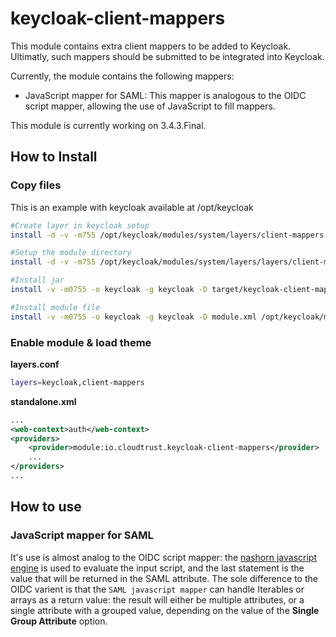# keycloak-client-mappers

This module contains extra client mappers to be added to Keycloak. Ultimatly, such mappers should be submitted to be 
integrated into Keycloak.

Currently, the module contains the following mappers:

* JavaScript mapper for SAML: This mapper is analogous to the OIDC script mapper, allowing the use of JavaScript to fill
mappers. 

This module is currently working on 3.4.3.Final.

## How to Install

### Copy files

This is an example with keycloak available at /opt/keycloak

```Bash
#Create layer in keycloak setup
install -d -v -m755 /opt/keycloak/modules/system/layers/client-mappers -o keycloak -g keycloak

#Setup the module directory
install -d -v -m755 /opt/keycloak/modules/system/layers/layers/client-mappers/io/cloudtrust/keycloak-client-mappers/main/ -o keycloak -g keycloak

#Install jar
install -v -m0755 -o keycloak -g keycloak -D target/keycloak-client-mappers-3.4.3.Final.jar /opt/keycloak/modules/system/layers/layers/client-mappers/io/cloudtrust/keycloak-client-mappers/main/

#Install module file
install -v -m0755 -o keycloak -g keycloak -D module.xml /opt/keycloak/modules/system/layers/layers/client-mappers/io/cloudtrust/keycloak-client-mappers/main/

```

### Enable module & load theme

__layers.conf__

```Bash
layers=keycloak,client-mappers
```

__standalone.xml__

```xml
...
<web-context>auth</web-context>
<providers>
    <provider>module:io.cloudtrust.keycloak-client-mappers</provider>
    ...
</providers>
...
```

## How to use

### JavaScript mapper for SAML

It's use is almost analog to the OIDC script mapper: the 
[nashorn javascript engine](https://docs.oracle.com/javase/10/nashorn/introduction.htm#JSNUG136) is used to 
evaluate the input script, and the last statement is the value that will be returned in the SAML attribute. The 
sole difference to the OIDC varient is that the `SAML javascript mapper` can handle Iterables or arrays as a return 
value: the result will either be multiple attributes, or a single attribute with a grouped value, depending on the 
value of the **Single Group Attribute** option.